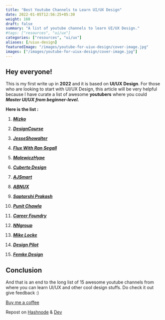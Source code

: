 ```yaml
---
title: "Best Youtube Channels to Learn UI/UX Design"
date: 2022-01-05T12:56:25+05:30
weight: 160
draft: false
summary: "A list of youtube channels to learn UI/UX Design."
#tags: ["resources", "ui/ux"]
categories: ["resources", "ui/ux"]
aliases: [/uiux-design]
featuredImage: "/images/youtube-for-uiux-design/cover-image.jpg"
images: ["/images/youtube-for-uiux-design/cover-image.jpg"]
---
```


## Hey everyone!

This is my first write up in **2022** and it is based on **UI/UX Design**. For those who are looking to start with UI/UX Design, this article will be very helpful because I have curate a list of awesome **youtubers** where you could **_Master UI/UX from beginner-level._**

**Here is the list :**

1. **_[Mizko](https://www.youtube.com/c/Mizko/videos)_**

2. **_[DesignCourse](https://www.youtube.com/c/DesignCourse/videos)_**

3. **_[JesseShowalter](https://www.youtube.com/c/JesseShowalter/videos)_**

4. **_[Flux With Ran Segall](https://www.youtube.com/c/FluxWithRanSegall/videos)_**

5. **_[MalewiczHype](https://www.youtube.com/c/MalewiczHype/videos)_**

6. **_[Cuberto Design](https://www.youtube.com/c/CubertoDesign/videos)_**

7. **_[AJSmart](https://www.youtube.com/c/AJSmart/videos)_**

8. **_[ABNUX](https://www.youtube.com/c/abnux/videos)_**

9. **_[Saptarshi Prakash](https://www.youtube.com/c/saptarshipr/videos)_**

10. **_[Punit Chawla](https://www.youtube.com/c/PunitChawla/videos)_**

11. **_[Career Foundry](https://www.youtube.com/user/careerfoundry/videos)_**

12. **_[NNgroup](https://www.youtube.com/c/NNgroup/videos)_**

13. **_[Mike Locke](https://www.youtube.com/c/MikeLocke/videos)_**

14. **_[Design Pilot](https://www.youtube.com/c/DesignPilot/videos)_**

15. **_[Femke Design](https://www.youtube.com/c/femkedesign/videos)_**

## Conclusion

And that is an end to the long list of 15 awesome youtube channels from where you can learn UI/UX and other cool design stuffs. Do check it out give feedback :)

[Buy me a coffee](https://www.buymeacoffee.com/alenabraham)

Repost on [Hashnode](https://alenabraham.hashnode.dev/big-o-notation-explained-dsa-01) & [Dev](https://dev.to/alenabraham/big-o-notation-explained-dsa-01-4oag)
